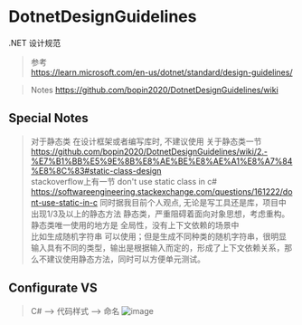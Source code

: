 # DotnetDesignGuidelines
.NET 设计规范

> 参考    
> https://learn.microsoft.com/en-us/dotnet/standard/design-guidelines/      

> Notes https://github.com/bopin2020/DotnetDesignGuidelines/wiki    

## Special Notes
> 对于静态类 在设计框架或者编写库时, 不建议使用
> 关于静态类一节  https://github.com/bopin2020/DotnetDesignGuidelines/wiki/2.-%E7%B1%BB%E5%9E%8B%E8%AE%BE%E8%AE%A1%E8%A7%84%E8%8C%83#static-class-design      
> stackoverflow上有一节  don't use static class in c#   
> https://softwareengineering.stackexchange.com/questions/161222/dont-use-static-in-c 
> 同时据我目前个人观点, 无论是写工具还是库，项目中出现1/3及以上的静态方法 静态类，严重阻碍着面向对象思想，考虑重构。   
> 静态类唯一使用的地方是  全局性，没有上下文依赖的场景中  
> 比如生成随机字符串 可以使用；但是生成不同种类的随机字符串，很明显输入具有不同的类型，输出是根据输入而定的，形成了上下文依赖关系，那么不建议使用静态方法，同时可以方便单元测试。  


## Configurate VS
> C# --> 代码样式 --> 命名
![image](https://user-images.githubusercontent.com/49940777/215311725-e09b6956-1d9f-47be-99d2-f791644ce34a.png)

